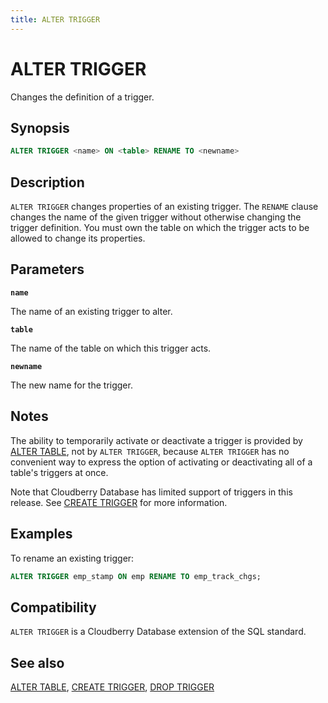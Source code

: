 ```yaml
---
title: ALTER TRIGGER
---
```


# ALTER TRIGGER

Changes the definition of a trigger.

## Synopsis

```sql
ALTER TRIGGER <name> ON <table> RENAME TO <newname>
```

## Description

`ALTER TRIGGER` changes properties of an existing trigger. The `RENAME` clause changes the name of the given trigger without otherwise changing the trigger definition. You must own the table on which the trigger acts to be allowed to change its properties.

## Parameters

**`name`**

The name of an existing trigger to alter.

**`table`**

The name of the table on which this trigger acts.

**`newname`**

The new name for the trigger.

## Notes

The ability to temporarily activate or deactivate a trigger is provided by [ALTER TABLE](/docs/sql-stmts/sql-stmt-alter-table.md), not by `ALTER TRIGGER`, because `ALTER TRIGGER` has no convenient way to express the option of activating or deactivating all of a table's triggers at once.

Note that Cloudberry Database has limited support of triggers in this release. See [CREATE TRIGGER](/docs/sql-stmts/sql-stmt-create-trigger.md) for more information.

## Examples

To rename an existing trigger:

```sql
ALTER TRIGGER emp_stamp ON emp RENAME TO emp_track_chgs;
```

## Compatibility

`ALTER TRIGGER` is a Cloudberry Database extension of the SQL standard.

## See also

[ALTER TABLE](/docs/sql-stmts/sql-stmt-alter-table.md), [CREATE TRIGGER](/docs/sql-stmts/sql-stmt-create-trigger.md), [DROP TRIGGER](/docs/sql-stmts/sql-stmt-drop-trigger.md)
